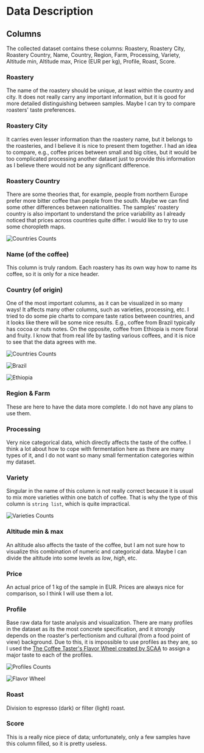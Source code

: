 # Data Description

## Columns
The collected dataset contains these columns: Roastery, Roastery City, Roastery Country, Name, Country, Region, Farm, Processing, Variety, Altitude min, Altitude max, Price (EUR per kg), Profile, Roast, Score.

### Roastery
The name of the roastery should be unique, at least within the country and city. It does not really carry any important information, but it is good for more detailed distinguishing between samples. Maybe I can try to compare roasters' taste preferences.

### Roastery City
It carries even lesser information than the roastery name, but it belongs to the roasteries, and I believe it is nice to present them together. I had an idea to compare, e.g., coffee prices between small and big cities, but it would be too complicated processing another dataset just to provide this information as I believe there would not be any significant difference.

### Roastery Country
There are some theories that, for example, people from northern Europe prefer more bitter coffee than people from the south. Maybe we can find some other differences between nationalities. The samples' roastery country is also important to understand the price variability as I already noticed that prices across countries quite differ. I would like to try to use some choropleth maps.

![Countries Counts](../graphs/RoasteryCountriesCounts.png)

### Name (of the coffee)
This column is truly random. Each roastery has its own way how to name its coffee, so it is only for a nice header.

### Country (of origin)
One of the most important columns, as it can be visualized in so many ways! It affects many other columns, such as varieties, processing, etc. I tried to do some pie charts to compare taste ratios between countries, and it looks like there will be some nice results. E.g., coffee from Brazil typically has cocoa or nuts notes. On the opposite, coffee from Ethiopia is more floral and fruity. I know that from real life by tasting various coffees, and it is nice to see that the data agrees with me.

![Countries Counts](../graphs/CountriesCounts.png)

![Brazil](../graphs/BrazilTastes.png)

![Ethiopia](../graphs/EthiopiaTastes.png)

### Region & Farm
These are here to have the data more complete. I do not have any plans to use them.

### Processing
Very nice categorical data, which directly affects the taste of the coffee. I think a lot about how to cope with fermentation here as there are many types of it, and I do not want so many small fermentation categories within my dataset.

### Variety
Singular in the name of this column is not really correct because it is usual to mix more varieties within one batch of coffee. That is why the type of this column is `string list`, which is quite impractical.

![Varieties Counts](../graphs/VarietiesCounts.png)

### Altitude min & max
An altitude also affects the taste of the coffee, but I am not sure how to visualize this combination of numeric and categorical data. Maybe I can divide the altitude into some levels as *low*, *high*, etc.

### Price
An actual price of 1 kg of the sample in EUR. Prices are always nice for comparison, so I think I will use them a lot.

### Profile
Base raw data for taste analysis and visualization. There are many profiles in the dataset as its the most concrete specification, and it strongly depends on the roaster's perfectionism and cultural (from a food point of view) background. Due to this, it is impossible to use profiles as they are, so I used the [The Coffee Taster's Flavor Wheel created by SCAA](https://sca.coffee/research/coffee-tasters-flavor-wheel) to assign a major taste to each of the profiles.

![Profiles Counts](../graphs/ProfilesCounts.png)

![Flavor Wheel](../data/flavor-wheel.png)

### Roast
Division to espresso (dark) or filter (light) roast.

### Score
This is a really nice piece of data; unfortunately, only a few samples have this column filled, so it is pretty useless.

